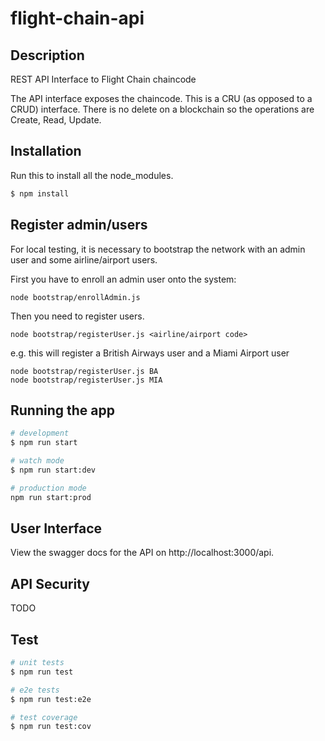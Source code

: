 # flight-chain-api

## Description

REST API Interface to Flight Chain chaincode

The API interface exposes the chaincode. This is a CRU (as opposed to a CRUD) interface. There is no delete on a
blockchain so the operations are Create, Read, Update.
 

## Installation

Run this to install all the node_modules.

```bash
$ npm install
```

## Register admin/users

For local testing, it is necessary to bootstrap the network with an admin user
and some airline/airport users.

First you have to enroll an admin user onto the system:

`node bootstrap/enrollAdmin.js`

Then you need to register users. 

`node bootstrap/registerUser.js <airline/airport code>`


e.g. this will register a British Airways user and a Miami Airport user

```
node bootstrap/registerUser.js BA
node bootstrap/registerUser.js MIA

```


## Running the app

```bash
# development
$ npm run start

# watch mode
$ npm run start:dev

# production mode
npm run start:prod
```

## User Interface

View the swagger docs for the API on http://localhost:3000/api.


## API Security

TODO


## Test

```bash
# unit tests
$ npm run test

# e2e tests
$ npm run test:e2e

# test coverage
$ npm run test:cov
```

